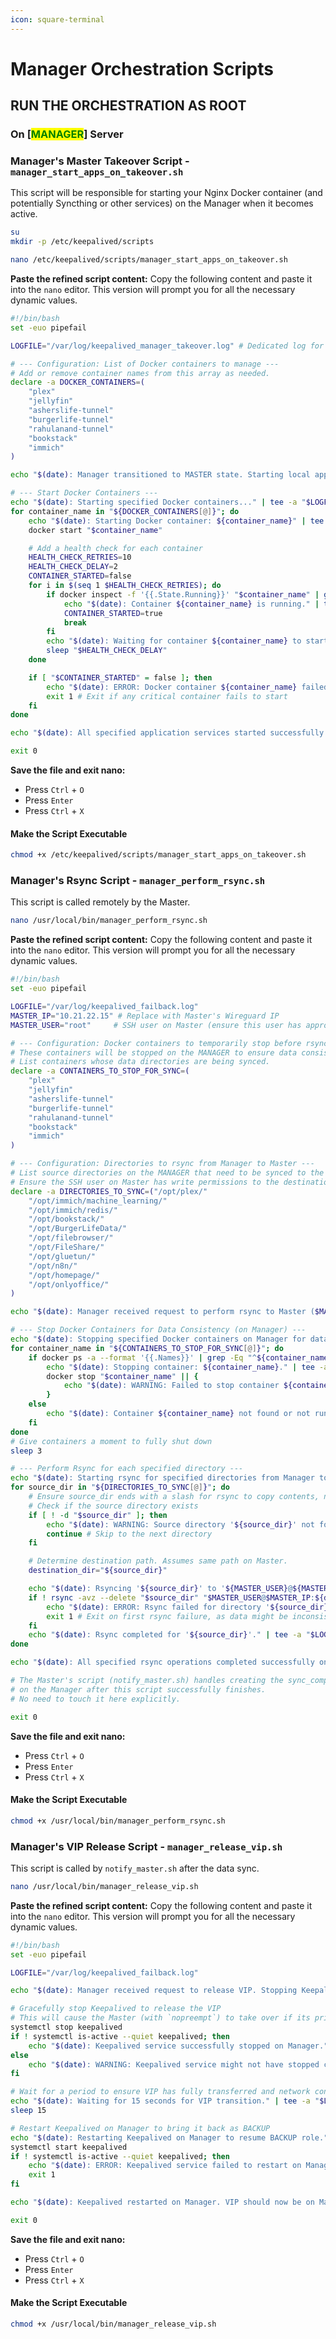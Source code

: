 ```yaml
---
icon: square-terminal
---
```


# Manager Orchestration Scripts

## RUN THE ORCHESTRATION AS ROOT

### **On \[**<mark style="color:green;">**MANAGER**</mark>**] Server**

### Manager's Master Takeover Script - `manager_start_apps_on_takeover.sh`

This script will be responsible for starting your Nginx Docker container (and potentially Syncthing or other services) on the Manager when it becomes active.

```bash
su
mkdir -p /etc/keepalived/scripts
```

```bash
nano /etc/keepalived/scripts/manager_start_apps_on_takeover.sh
```

**Paste the refined script content:** Copy the following content and paste it into the `nano` editor. This version will prompt you for all the necessary dynamic values.

```bash
#!/bin/bash
set -euo pipefail

LOGFILE="/var/log/keepalived_manager_takeover.log" # Dedicated log for Manager's takeover actions

# --- Configuration: List of Docker containers to manage ---
# Add or remove container names from this array as needed.
declare -a DOCKER_CONTAINERS=(
    "plex" 
    "jellyfin" 
    "asherslife-tunnel"
    "burgerlife-tunnel"
    "rahulanand-tunnel"
    "bookstack"
    "immich"
)

echo "$(date): Manager transitioned to MASTER state. Starting local application services." | tee -a "$LOGFILE"

# --- Start Docker Containers ---
echo "$(date): Starting specified Docker containers..." | tee -a "$LOGFILE"
for container_name in "${DOCKER_CONTAINERS[@]}"; do
    echo "$(date): Starting Docker container: ${container_name}" | tee -a "$LOGFILE"
    docker start "$container_name"

    # Add a health check for each container
    HEALTH_CHECK_RETRIES=10
    HEALTH_CHECK_DELAY=2
    CONTAINER_STARTED=false
    for i in $(seq 1 $HEALTH_CHECK_RETRIES); do
        if docker inspect -f '{{.State.Running}}' "$container_name" | grep -q "true"; then
            echo "$(date): Container ${container_name} is running." | tee -a "$LOGFILE"
            CONTAINER_STARTED=true
            break
        fi
        echo "$(date): Waiting for container ${container_name} to start... (${i}/${HEALTH_CHECK_RETRIES})" | tee -a "$LOGFILE"
        sleep "$HEALTH_CHECK_DELAY"
    done

    if [ "$CONTAINER_STARTED" = false ]; then
        echo "$(date): ERROR: Docker container ${container_name} failed to start on Manager after multiple attempts." | tee -a "$LOGFILE"
        exit 1 # Exit if any critical container fails to start
    fi
done

echo "$(date): All specified application services started successfully on Manager." | tee -a "$LOGFILE"

exit 0
```

**Save the file and exit nano:**

* Press `Ctrl` + `O`
* Press `Enter`
* Press `Ctrl` + `X`

#### **Make the Script Executable**

```bash
chmod +x /etc/keepalived/scripts/manager_start_apps_on_takeover.sh
```

### Manager's Rsync Script - `manager_perform_rsync.sh`

This script is called remotely by the Master.

```bash
nano /usr/local/bin/manager_perform_rsync.sh
```

**Paste the refined script content:** Copy the following content and paste it into the `nano` editor. This version will prompt you for all the necessary dynamic values.

```bash
#!/bin/bash
set -euo pipefail

LOGFILE="/var/log/keepalived_failback.log"
MASTER_IP="10.21.22.15" # Replace with Master's Wireguard IP
MASTER_USER="root"     # SSH user on Master (ensure this user has appropriate permissions on Master)

# --- Configuration: Docker containers to temporarily stop before rsync ---
# These containers will be stopped on the MANAGER to ensure data consistency during rsync.
# List containers whose data directories are being synced.
declare -a CONTAINERS_TO_STOP_FOR_SYNC=(
    "plex" 
    "jellyfin" 
    "asherslife-tunnel"
    "burgerlife-tunnel"
    "rahulanand-tunnel"
    "bookstack"
    "immich"
)

# --- Configuration: Directories to rsync from Manager to Master ---
# List source directories on the MANAGER that need to be synced to the MASTER.
# Ensure the SSH user on Master has write permissions to the destination paths.
declare -a DIRECTORIES_TO_SYNC=("/opt/plex/" 
    "/opt/immich/machine_learning/" 
    "/opt/immich/redis/"
    "/opt/bookstack/"
    "/opt/BurgerLifeData/"
    "/opt/filebrowser/"
    "/opt/FileShare/"
    "/opt/gluetun/"
    "/opt/n8n/"
    "/opt/homepage/"
    "/opt/onlyoffice/"
)

echo "$(date): Manager received request to perform rsync to Master ($MASTER_IP)." | tee -a "$LOGFILE"

# --- Stop Docker Containers for Data Consistency (on Manager) ---
echo "$(date): Stopping specified Docker containers on Manager for data consistency during rsync..." | tee -a "$LOGFILE"
for container_name in "${CONTAINERS_TO_STOP_FOR_SYNC[@]}"; do
    if docker ps -a --format '{{.Names}}' | grep -Eq "^${container_name}$"; then
        echo "$(date): Stopping container: ${container_name}." | tee -a "$LOGFILE"
        docker stop "$container_name" || {
            echo "$(date): WARNING: Failed to stop container ${container_name}. This might affect data consistency." | tee -a "$LOGFILE"
        }
    else
        echo "$(date): Container ${container_name} not found or not running. Skipping stop." | tee -a "$LOGFILE"
    fi
done
# Give containers a moment to fully shut down
sleep 3

# --- Perform Rsync for each specified directory ---
echo "$(date): Starting rsync for specified directories from Manager to Master ($MASTER_IP)." | tee -a "$LOGFILE"
for source_dir in "${DIRECTORIES_TO_SYNC[@]}"; do
    # Ensure source_dir ends with a slash for rsync to copy contents, not the directory itself
    # Check if the source directory exists
    if [ ! -d "$source_dir" ]; then
        echo "$(date): WARNING: Source directory '${source_dir}' not found on Manager. Skipping rsync for this path." | tee -a "$LOGFILE"
        continue # Skip to the next directory
    fi

    # Determine destination path. Assumes same path on Master.
    destination_dir="${source_dir}"

    echo "$(date): Rsyncing '${source_dir}' to '${MASTER_USER}@${MASTER_IP}:${destination_dir}'" | tee -a "$LOGFILE"
    if ! rsync -avz --delete "$source_dir" "$MASTER_USER@$MASTER_IP:${destination_dir}" | tee -a "$LOGFILE"; then
        echo "$(date): ERROR: Rsync failed for directory '${source_dir}'." | tee -a "$LOGFILE"
        exit 1 # Exit on first rsync failure, as data might be inconsistent
    fi
    echo "$(date): Rsync completed for '${source_dir}'." | tee -a "$LOGFILE"
done

echo "$(date): All specified rsync operations completed successfully on Manager." | tee -a "$LOGFILE"

# The Master's script (notify_master.sh) handles creating the sync_complete_flag
# on the Manager after this script successfully finishes.
# No need to touch it here explicitly.

exit 0
```

**Save the file and exit nano:**

* Press `Ctrl` + `O`
* Press `Enter`
* Press `Ctrl` + `X`

#### **Make the Script Executable**

```bash
chmod +x /usr/local/bin/manager_perform_rsync.sh
```

### Manager's VIP Release Script - `manager_release_vip.sh`&#x20;

This script is called by `notify_master.sh` after the data sync.

```bash
nano /usr/local/bin/manager_release_vip.sh
```

**Paste the refined script content:** Copy the following content and paste it into the `nano` editor. This version will prompt you for all the necessary dynamic values.

```bash
#!/bin/bash
set -euo pipefail

LOGFILE="/var/log/keepalived_failback.log"

echo "$(date): Manager received request to release VIP. Stopping Keepalived for 15 seconds." | tee -a "$LOGFILE"

# Gracefully stop Keepalived to release the VIP
# This will cause the Master (with `nopreempt`) to take over if its priority is higher.
systemctl stop keepalived
if ! systemctl is-active --quiet keepalived; then
    echo "$(date): Keepalived service successfully stopped on Manager." | tee -a "$LOGFILE"
else
    echo "$(date): WARNING: Keepalived service might not have stopped completely." | tee -a "$LOGFILE"
fi

# Wait for a period to ensure VIP has fully transferred and network converges
echo "$(date): Waiting for 15 seconds for VIP transition." | tee -a "$LOGFILE"
sleep 15

# Restart Keepalived on Manager to bring it back as BACKUP
echo "$(date): Restarting Keepalived on Manager to resume BACKUP role." | tee -a "$LOGFILE"
systemctl start keepalived
if ! systemctl is-active --quiet keepalived; then
    echo "$(date): ERROR: Keepalived service failed to restart on Manager." | tee -a "$LOGFILE"
    exit 1
fi

echo "$(date): Keepalived restarted on Manager. VIP should now be on Master." | tee -a "$LOGFILE"

exit 0
```

**Save the file and exit nano:**

* Press `Ctrl` + `O`
* Press `Enter`
* Press `Ctrl` + `X`

#### **Make the Script Executable**

```bash
chmod +x /usr/local/bin/manager_release_vip.sh
```
